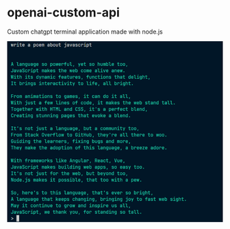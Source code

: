 # openai-custom-api

Custom chatgpt terminal application made with node.js

![Screenshot](./screen.png)
